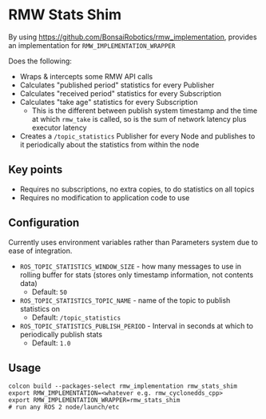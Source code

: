 # RMW Stats Shim

By using https://github.com/BonsaiRobotics/rmw_implementation, provides an implementation for `RMW_IMPLEMENTATION_WRAPPER`

Does the following:
* Wraps & intercepts some RMW API calls
* Calculates "published period" statistics for every Publisher
* Calculates "received period" statistics for every Subscription
* Calculates "take age" statistics for every Subscription
  * This is the different between publish system timestamp and the time at which `rmw_take` is called, so is the sum of network latency plus executor latency
* Creates a `/topic_statistics` Publisher for every Node and publishes to it periodically about the statistics from within the node


## Key points

* Requires no subscriptions, no extra copies, to do statistics on all topics
* Requires no modification to application code to use


## Configuration

Currently uses environment variables rather than Parameters system due to ease of integration.

* `ROS_TOPIC_STATISTICS_WINDOW_SIZE` - how many messages to use in rolling buffer for stats (stores only timestamp information, not contents data)
  * Default: `50`
* `ROS_TOPIC_STATISTICS_TOPIC_NAME` - name of the topic to publish statistics on
  * Default: `/topic_statistics`
* `ROS_TOPIC_STATISTICS_PUBLISH_PERIOD` - Interval in seconds at which to periodically publish stats
  * Default: `1.0`

## Usage

```
colcon build --packages-select rmw_implementation rmw_stats_shim
export RMW_IMPLEMENTATION=<whatever e.g. rmw_cyclonedds_cpp>
export RMW_IMPLEMENTATION_WRAPPER=rmw_stats_shim
# run any ROS 2 node/launch/etc
```
